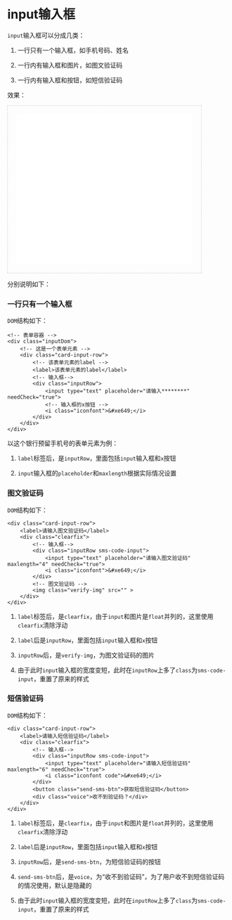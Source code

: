 # input输入框

`input`输入框可以分成几类：

1. 一行只有一个输入框，如手机号码、姓名

2. 一行内有输入框和图片，如图文验证码

3. 一行内有输入框和按钮，如短信验证码

效果：
 
<iframe src="./demo/form/formInput.html" width="400px" height="340px" frameborder="0" scrolling="no" style="border: 1px dashed #ccc;padding: 20px;"> </iframe>

分别说明如下：

### 一行只有一个输入框

`DOM`结构如下：

```
<!-- 表单容器 -->
<div class="inputDom">
    <!-- 这是一个表单元素 -->
    <div class="card-input-row">
    	<!-- 该表单元素的label -->
        <label>该表单元素的label</label>
        <!-- 输入框-->
        <div class="inputRow">
            <input type="text" placeholder="请输入********" needCheck="true">
            <!-- 输入框的x按钮 --> 
            <i class="iconfont">&#xe649;</i>
        </div>
    </div>
</div>
```

以这个银行预留手机号的表单元素为例：

1. `label`标签后，是`inputRow`，里面包括`input`输入框和`x`按钮

2. `input`输入框的`placeholder`和`maxlength`根据实际情况设置

### 图文验证码

`DOM`结构如下：

```
<div class="card-input-row">
    <label>请输入图文验证码</label>
    <div class="clearfix">
        <!-- 输入框-->
        <div class="inputRow sms-code-input"> 
            <input type="text" placeholder="请输入图文验证码" maxlength="4" needCheck="true">
            <i class="iconfont">&#xe649;</i>
        </div>
        <!-- 图文验证码 -->
        <img class="verify-img" src="" > 
    </div>
</div>
```
1. `label`标签后，是`clearfix`，由于`input`和图片是`float`并列的，这里使用`clearfix`清除浮动

2. `label`后是`inputRow`，里面包括`input`输入框和`x`按钮

3. `inputRow`后，是`verify-img`，为图文验证码的图片
  
4. 由于此时`input`输入框的宽度变短，此时在`inputRow`上多了`class`为`sms-code-input`，重置了原来的样式


### 短信验证码

`DOM`结构如下：

```
<div class="card-input-row">
    <label>请输入短信验证码</label>
    <div class="clearfix">
        <!-- 输入框-->
        <div class="inputRow sms-code-input"> 
            <input type="text" placeholder="请输入短信验证码" maxlength="6" needCheck="true">
            <i class="iconfont code">&#xe649;</i> 
        </div>
        <button class="send-sms-btn">获取短信验证码</button>
        <div class="voice">收不到验证码？</div>
    </div>
</div>
```
1. `label`标签后，是`clearfix`，由于`input`和图片是`float`并列的，这里使用`clearfix`清除浮动

2. `label`后是`inputRow`，里面包括`input`输入框和`x`按钮

3. `inputRow`后，是`send-sms-btn`，为短信验证码的按钮

4. `send-sms-btn`后，是`voice`，为“收不到验证码”，为了用户收不到短信验证码的情况使用，默认是隐藏的

5. 由于此时`input`输入框的宽度变短，此时在`inputRow`上多了`class`为`sms-code-input`，重置了原来的样式